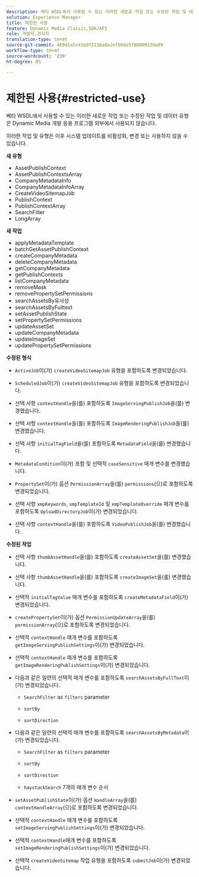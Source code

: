 ```yaml
---
description: 베타 WSDL에서 사용할 수 있는 이러한 새로운 작업 또는 수정된 작업 및 데이터 유형은 Dynamic Media 개발 응용 프로그램 외부에서 사용되지 않습니다.
solution: Experience Manager
title: 제한된 사용
feature: Dynamic Media Classic,SDK/API
role: 개발자,관리자
translation-type: tm+mt
source-git-commit: 469d1a5c43a972116a8a2efb0de5708800130a99
workflow-type: tm+mt
source-wordcount: '239'
ht-degree: 0%

---
```



# 제한된 사용{#restricted-use}

베타 WSDL에서 사용할 수 있는 이러한 새로운 작업 또는 수정된 작업 및 데이터 유형은 Dynamic Media 개발 응용 프로그램 외부에서 사용되지 않습니다.

이러한 작업 및 유형은 이후 시스템 업데이트를 비활성화, 변경 또는 사용하지 않을 수 있습니다.

**새 유형**

* AssetPublishContext
* AssetPublishContextsArray
* CompanyMetadataInfo
* CompanyMetadataInfoArray
* CreateVideoSitemapJob
* PublishContext
* PublishContextArray
* SearchFilter
* LongArray

**새 작업**

* applyMetadataTemplate
* batchGetAssetPublishContext
* createCompanyMetadata
* deleteCompanyMetadata
* getCompanyMetadata
* getPublishContexts
* listCompanyMetadata
* removeMask
* removePropertySetPermissions
* searchAssetsBy유사성
* searchAssetsByFulltext
* setAssetPublishState
* setPropertySetPermissions
* updateAssetSet
* updateCompanyMetadata
* updateImageSet
* updatePropertySetPermissions

**수정된 형식**

* `ActiveJob`이(가) `createVideoSitemapJob` 유형을 포함하도록 변경되었습니다.

* `ScheduledJob`이(가) `createVideoSitemapJob` 유형을 포함하도록 변경되었습니다.

* 선택 사항 `contextHandle`을(를) 포함하도록 `ImageServingPublishJob`을(를) 변경했습니다.

* 선택 사항 `contextHandle`을(를) 포함하도록 `ImageRenderingPublishJob`을(를) 변경했습니다.

* 선택 사항 `initialTagField`을(를) 포함하도록 `MetadataField`을(를) 변경했습니다.

* `MetadataCondition`이(가) 포함 및 선택적 `caseSensitive` 매개 변수를 변경했습니다.

* `PropertySet`이(가) 옵션 `PermissionArray`을(를) `permissions`(으)로 포함하도록 변경되었습니다.

* 선택 사항 `xmpKeywords`, `xmpTemplateId` 및 `xmpTemplateOverride` 매개 변수를 포함하도록 `UploadDirectoryJob`이(가) 변경되었습니다.

* 선택 사항 `contextHandle`을(를) 포함하도록 `VideoPublishJob`을(를) 변경했습니다.

**수정된 작업**

* 선택 사항 `thumbAssetHandle`을(를) 포함하도록 `createAssetSet`을(를) 변경했습니다.

* 선택 사항 `thumbAssetHandle`을(를) 포함하도록 `createImageSet`을(를) 변경했습니다.

* 선택적 `initialTagValue` 매개 변수를 포함하도록 `createMetadataField`이(가) 변경되었습니다.

* `createPropertySet`이(가) 옵션 `PermissionUpdateArray`을(를) `permissionArray`(으)로 포함하도록 변경되었습니다.

* 선택적 `contextHandle` 매개 변수를 포함하도록 `getImageServingPublishSettings`이(가) 변경되었습니다.

* 선택적 `contextHandle` 매개 변수를 포함하도록 `getImageRenderingPublishSettings`이(가) 변경되었습니다.

* 다음과 같은 일련의 선택적 매개 변수를 포함하도록 `searchAssetsByFullText`이(가) 변경되었습니다.

   * `SearchFilter` as  `filters` parameter

   * `sortBy`
   * `sortDirection`

* 다음과 같은 일련의 선택적 매개 변수를 포함하도록 `searchAssetsByMetadata`이(가) 변경되었습니다.

   * `SearchFilter` as  `filters` parameter

   * `sortBy`
   * `sortDirection`
   * `haystackSearch` 7개의 매개 변수 순서

* `setAssetPublishState`이(가) 옵션 `HandleArray`을(를) `contextHandleArray`(으)로 포함하도록 변경되었습니다.

* 선택적 `contextHandle` 매개 변수를 포함하도록 `setImageServingPublishSettings`이(가) 변경되었습니다.

* 선택적 `contextHandle`매개 변수를 포함하도록 `setImageRenderingPublishSettings`이(가) 변경되었습니다.

* 선택적 `createVideoSitemap` 작업 유형을 포함하도록 `submitJob`이(가) 변경되었습니다.

